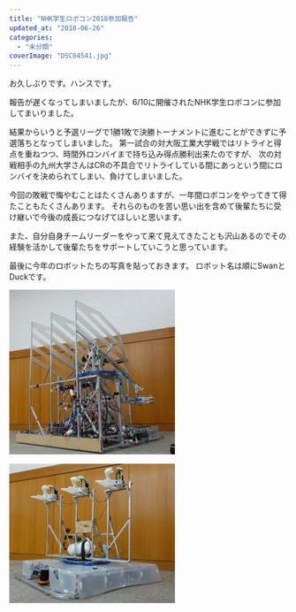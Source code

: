 ```yaml
---
title: "NHK学生ロボコン2018参加報告"
updated_at: "2018-06-26"
categories: 
  - "未分類"
coverImage: "DSC04541.jpg"
---
```


お久しぶりです。ハンスです。

報告が遅くなってしまいましたが、6/10に開催されたNHK学生ロボコンに参加してまいりました。

結果からいうと予選リーグで1勝1敗で決勝トーナメントに進むことができずに予選落ちとなってしまいました。 第一試合の対大阪工業大学戦ではリトライと得点を重ねつつ、時間外ロンバイまで持ち込み得点勝利出来たのですが、 次の対戦相手の九州大学さんはCRの不具合でリトライしている間にあっという間にロンバイを決められてしまい、負けてしまいました。

今回の敗戦で悔やむことはたくさんありますが、一年間ロボコンをやってきて得たこともたくさんあります。 それらのものを苦い思い出を含めて後輩たちに受け継いで今後の成長につなげてほしいと思います。

また、自分自身チームリーダーをやって来て見えてきたことも沢山あるのでその経験を活かして後輩たちをサポートしていこうと思っています。

最後に今年のロボットたちの写真を貼っておきます。 ロボット名は順にSwanとDuckです。

[![](images/DSC04541-300x298.jpg)](http://www.fortefibre.net/blog/wp-content/uploads/2018/06/DSC04541.jpg)

[![](images/DSC04542-300x252.jpg)](http://www.fortefibre.net/blog/wp-content/uploads/2018/06/DSC04542.jpg)
